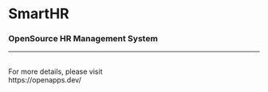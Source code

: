 # SmartHR
<h3>OpenSource HR Management System</h3>
<hr>
<br>For more details, please visit  
<br>https://openapps.dev/
